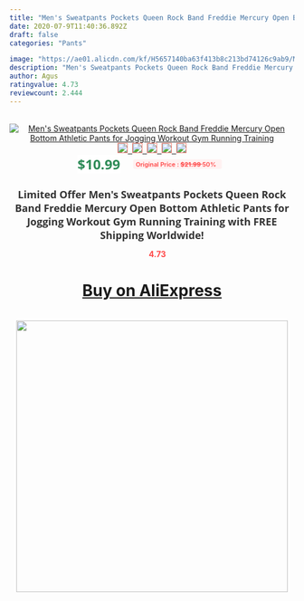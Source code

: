 ```yaml
---
title: "Men's Sweatpants Pockets Queen Rock Band Freddie Mercury Open Bottom Athletic Pants for Jogging Workout Gym Running Training"
date: 2020-07-9T11:40:36.892Z
draft: false
categories: "Pants"

image: "https://ae01.alicdn.com/kf/H5657140ba63f413b8c213bd74126c9ab9/Men-s-Sweatpants-Pockets-Queen-Rock-Band-Freddie-Mercury-Open-Bottom-Athletic-Pants-for-Jogging-Workout.jpg"
description: "Men's Sweatpants Pockets Queen Rock Band Freddie Mercury Open Bottom Athletic Pants for Jogging Workout Gym Running Training"
author: Agus
ratingvalue: 4.73
reviewcount: 2.444
---
```

<br>
<div style="text-align: center;">
<a href="https://s.click.aliexpress.com/e/_9iIujF" target="_blank" rel="nofollow noopener noreferrer"><img alt="Men's Sweatpants Pockets Queen Rock Band Freddie Mercury Open Bottom Athletic Pants for Jogging Workout Gym Running Training" class="magnifier-image" src="https://ae01.alicdn.com/kf/H5657140ba63f413b8c213bd74126c9ab9/Men-s-Sweatpants-Pockets-Queen-Rock-Band-Freddie-Mercury-Open-Bottom-Athletic-Pants-for-Jogging-Workout.jpg_640x640.jpg">
<br>
<img style="border:1px solid salmon" src="https://ae01.alicdn.com/kf/H5657140ba63f413b8c213bd74126c9ab9/Men-s-Sweatpants-Pockets-Queen-Rock-Band-Freddie-Mercury-Open-Bottom-Athletic-Pants-for-Jogging-Workout.jpg_120x120.jpg">&nbsp;&nbsp;<img style="border:1px solid salmon" src="https://ae01.alicdn.com/kf/Hfe97c6582098427e97f48e983961062f4/Men-s-Sweatpants-Pockets-Queen-Rock-Band-Freddie-Mercury-Open-Bottom-Athletic-Pants-for-Jogging-Workout.jpg_120x120.jpg">&nbsp;&nbsp;<img style="border:1px solid salmon" src="https://ae01.alicdn.com/kf/H6cbe4797596d4b0695a14e3f065c571a7/Men-s-Sweatpants-Pockets-Queen-Rock-Band-Freddie-Mercury-Open-Bottom-Athletic-Pants-for-Jogging-Workout.jpg_120x120.jpg">&nbsp;&nbsp;<img style="border:1px solid salmon" src="https://ae01.alicdn.com/kf/H60234f630a4b45f3be498ba9ce1db27b7/Men-s-Sweatpants-Pockets-Queen-Rock-Band-Freddie-Mercury-Open-Bottom-Athletic-Pants-for-Jogging-Workout.jpg_120x120.jpg">&nbsp;&nbsp;<img style="border:1px solid salmon" src="https://ae01.alicdn.com/kf/Hfaf3dceb6d714c71b4e423d0f986ac80y/Men-s-Sweatpants-Pockets-Queen-Rock-Band-Freddie-Mercury-Open-Bottom-Athletic-Pants-for-Jogging-Workout.jpg_120x120.jpg"></a></div><br0>
<div style="text-align: center;"><span style="background-color: white; border: 0px; box-sizing: border-box; color: seagreen; display: inline-block; font-family: &quot;open sans&quot; , &quot;arial&quot; , &quot;helvetica&quot; , sans-serif , &quot;heiti&quot;; font-size: 24px; font-stretch: inherit; font-weight: 700; line-height: inherit; margin: 0px 10px 0px 0px; padding: 0px; vertical-align: middle;">$10.99 </span>
<span style="background: rgb(255 , 241 , 241); border-radius: 3px; border: 0px; box-sizing: border-box; color: #ff4747; display: inline-block; font-family: inherit; font-size: 12px; font-stretch: inherit; font-style: inherit; font-variant: inherit; font-weight: 600; line-height: inherit; margin: 0px; padding: 2px 5px; transform: scale(0.9); vertical-align: middle;">Original Price : <b style="text-decoration: line-through;">$21.99 </b> 50%&nbsp;&nbsp;</span></div>
<h1 style="color: #333333; display: inline-block; font-family: &quot;open sans&quot; , &quot;arial&quot; , &quot;helvetica&quot; , sans-serif , &quot;heiti&quot;; font-size: 18px; font-stretch: inherit; font-weight: 700; text-align: center;">Limited Offer Men's Sweatpants Pockets Queen Rock Band Freddie Mercury Open Bottom Athletic Pants for Jogging Workout Gym Running Training with FREE Shipping Worldwide!</h1>
<div style="color: #ff4747; text-align: center;">
<img src="https://4.bp.blogspot.com/-M0ZcTcb-5uY/XleCXlxnR4I/AAAAAAAAAEc/OrjgMkXV1oMQFaCRZj5HQwOCBcu3w1FegCPcBGAYYCw/s1600/star.png" style="height: 15px;">&nbsp;<b>4.73</b></div>
<div class="button_cont" align="center"><a class="buynow_a" href="https://s.click.aliexpress.com/e/_9iIujF" target="_blank" rel="nofollow noopener noreferrer"><H1>Buy on AliExpress</H1></a></div><br>
<div class="separator" style="clear: both; text-align: center;">
<img src="https://lh3.googleusercontent.com/-pTy5HemUv9M/XlePHvY0dAI/AAAAAAAAAE4/0nX5iRUoIWY8eMW9Dpxeirr157OZliDIgCLcBGAsYHQ/s1600/badge.gif" width="480">
</div>
